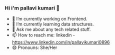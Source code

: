 ### Hi i'm pallavi kumari 👋


- 🔭 I’m currently working on Frontend.
- 🌱 I’m currently learning data structures.
- 💬 Ask me about any tech related stuff.
- 📫 How to reach me: linkedin - https://www.linkedin.com/in/pallavikumari0896
- 😄 Pronouns: She/Her
